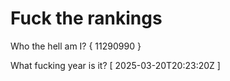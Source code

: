 # Fuck the rankings

Who the hell am I?
{ 11290990 }

What fucking year is it?
[ 2025-03-20T20:23:20Z ]
